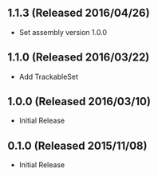 ## 1.1.3 (Released 2016/04/26)

* Set assembly version 1.0.0

## 1.1.0 (Released 2016/03/22)

* Add TrackableSet

## 1.0.0 (Released 2016/03/10)

* Initial Release

## 0.1.0 (Released 2015/11/08)

* Initial Release
